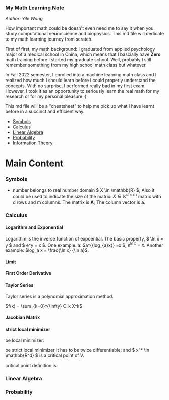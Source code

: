 ### My Math Learning Note

*Author: Yile Wang*

How important math could be doesn't even need me to say it when you study computational neuroscience and biophysics. This md file will dedicate to my math learning journey from scratch.

First of first, my math background: I graduated from applied psychology major of a medical school in China, which means that I bascially have **Zero** math training before I started my graduate school. Well, probably I still remember something from my high school math class but whatever. 

In Fall 2022 semester, I enrolled into a machine learning math class and I realized how much I should learn before I could properly understand the concepts. With no surprise, I performed really bad in my first exam. However, I took it as an opportunity to seriously learn the real math for my research or for my personal pleasure ;)

This md file will be a "cheatsheet" to help me pick up what I have learnt before in a succinct and efficient way. 

* [Symbols](###Symbols)
* [Calculus](###Calculus)
* [Linear Algebra]()
* [Probability]()
* [Information Theory]()




# Main Content

### Symbols

- number belongs to real number domain
$ X \in \mathbb{R} $; Also it could be used to indicate the size of the matrix: $X \in \mathbb{R^{d \times m}}$ matrix with d rows and m columns. The matrix is $\mathbf{A}$; The column vector is $\mathbf{a}$. 






### Calculus

#### Logarithm and Exponential

Logarithm is the inverse function of expoential. The basic property, $ \ln x = y $ and $ e^y = x $. One example: a: $a^{{log_{a}x}} =x $, $e^{\ln x} = x$. Another example: $log_a x = \frac{\ln x}  {\ln a}$. 

#### Limit


#### First Order Derivative


#### Taylor Series

Taylor series is a polynomial approximation method.

$f(x) = \sum_{k=0}^{\infty} C_k X^k$


#### Jacobian Matrix


#### strict local minimizer

be local minimizer: 

be strict local minimizer
It has to be twice differentiable; and $ x^* \in \mathbb{R^d} $ is a critical point of V.

critical point definition is: 


### Linear Algebra

### Probability


